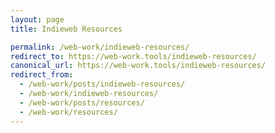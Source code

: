 ```yaml
---
layout: page
title: Indieweb Resources

permalink: /web-work/indieweb-resources/
redirect_to: https://web-work.tools/indieweb-resources/
canonical_url: https://web-work.tools/indieweb-resources/
redirect_from:
  - /web-work/posts/indieweb-resources/
  - /web-work/indieweb-resources/
  - /web-work/posts/resources/
  - /web-work/resources/
---
```

